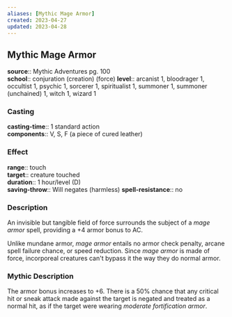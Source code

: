 ```yaml
---
aliases: [Mythic Mage Armor]
created: 2023-04-27
updated: 2023-04-28
---
```


## Mythic Mage Armor

**source**:: Mythic Adventures pg. 100  
**school**:: conjuration (creation) (force)
**level**:: arcanist 1, bloodrager 1, occultist 1, psychic 1, sorcerer 1, spiritualist 1, summoner 1, summoner (unchained) 1, witch 1, wizard 1

### Casting

**casting-time**:: 1 standard action  
**components**:: V, S, F (a piece of cured leather)

### Effect

**range**:: touch  
**target**:: creature touched  
**duration**:: 1 hour/level (D)  
**saving-throw**:: Will negates (harmless)
**spell-resistance**:: no

### Description

An invisible but tangible field of force surrounds the subject of a *mage armor* spell, providing a +4 armor bonus to AC.  
  
Unlike mundane armor, *mage armor* entails no armor check penalty, arcane spell failure chance, or speed reduction. Since *mage armor* is made of force, incorporeal creatures can't bypass it the way they do normal armor.

### Mythic Description

The armor bonus increases to +6. There is a 50% chance that any critical hit or sneak attack made against the target is negated and treated as a normal hit, as if the target were wearing *moderate fortification armor*.

